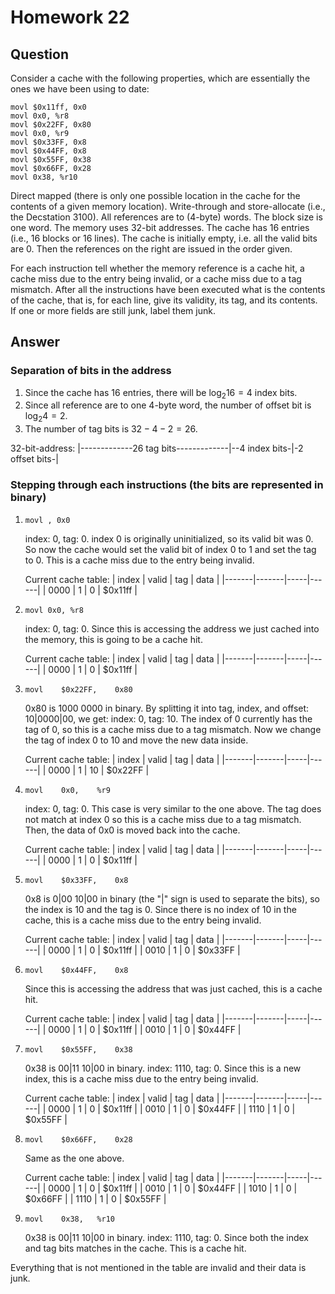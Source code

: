 # Homework 22

## Question
Consider a cache with the following properties, which are essentially the ones we have been using to date:
```
movl $0x11ff, 0x0
movl 0x0, %r8
movl $0x22FF, 0x80
movl 0x0, %r9
movl $0x33FF, 0x8
movl $0x44FF, 0x8
movl $0x55FF, 0x38
movl $0x66FF, 0x28
movl 0x38, %r10
```
Direct mapped (there is only one possible location in the cache for the contents of a given memory location).
Write-through and store-allocate (i.e., the Decstation 3100).
All references are to (4-byte) words.
The block size is one word.
The memory uses 32-bit addresses.
The cache has 16 entries (i.e., 16 blocks or 16 lines).
The cache is initially empty, i.e. all the valid bits are 0. Then the references on the right are issued in the order given.

For each instruction tell whether the memory reference is a cache hit, a cache miss due to the entry being invalid, or a cache miss due to a tag mismatch.
After all the instructions have been executed what is the contents of the cache, that is, for each line, give its validity, its tag, and its contents. If one or more fields are still junk, label them junk.

## Answer

### Separation of bits in the address
1. Since the cache has 16 entries, there will be $\log_2{16}=4$ index bits.
1. Since all reference are to one 4-byte word, the number of offset bit is $\log_2 4=2$.
1. The number of tag bits is $32-4-2=26$.

32-bit-address:
|-------------26 tag bits-------------|--4 index bits-|-2 offset bits-|

### Stepping through each instructions (the bits are represented in binary)

1. ``movl , 0x0`` 
    
    index: 0, tag: 0. index 0 is originally uninitialized, so its valid bit was 0. So now the cache would set the valid bit of index 0 to 1 and set the tag to 0. This is a cache miss due to the entry being invalid. 
    
    
    Current cache table:
    | index | valid | tag | data |
    |-------|-------|-----|------|
    | 0000  |  1     | 0    |  $0x11ff    |
    
1. ``movl 0x0, %r8``
    
    index: 0, tag: 0. Since this is accessing the address we just cached into the memory, this is going to be a cache hit. 
    
    
    Current cache table:
    | index | valid | tag | data |
    |-------|-------|-----|------|
    | 0000  |  1     | 0    |  $0x11ff    |

1. `movl	$0x22FF,	0x80`
    
    0x80 is 1000 0000 in binary. By splitting it into tag, index, and offset: 10|0000|00, we get: index: 0, tag: 10. The index of 0 currently has the tag of 0, so this is a cache miss due to a tag mismatch. Now we change the tag of index 0 to 10 and move the new data inside.
    
    
    Current cache table:
    | index | valid | tag | data |
    |-------|-------|-----|------|
    | 0000  |  1     | 10    |  $0x22FF    |

1. `movl	0x0,	%r9`
    
    index: 0, tag: 0. This case is very similar to the one above. The tag does not match at index 0 so this is a cache miss due to a tag mismatch. Then, the data of 0x0 is moved back into the cache.
    
    
    Current cache table:
    | index | valid | tag | data |
    |-------|-------|-----|------|
    | 0000  |  1     | 0    |  $0x11ff    |

1. `movl	$0x33FF,	0x8`

    0x8 is 0|00 10|00 in binary (the "|" sign is used to separate the bits), so the index is 10 and the tag is 0. Since there is no index of 10 in the cache, this is a cache miss due to the entry being invalid. 
    
    
    Current cache table:
    | index | valid | tag | data |
    |-------|-------|-----|------|
    | 0000  |  1     | 0    |  $0x11ff    |
    | 0010  |  1     | 0    |  $0x33FF    |

1. `movl	$0x44FF,	0x8`

    Since this is accessing the address that was just cached, this is a cache hit. 
    
    
    Current cache table:
    | index | valid | tag | data |
    |-------|-------|-----|------|
    | 0000  |  1     | 0    |  $0x11ff    |
    | 0010  |  1     | 0    |  $0x44FF    |

1. `movl	$0x55FF,	0x38`

    0x38 is 00|11 10|00 in binary. index: 1110, tag: 0. Since this is a new index, this is a cache miss due to the entry being invalid.
    
    
    Current cache table:
    | index | valid | tag | data |
    |-------|-------|-----|------|
    | 0000  |  1     | 0    |  $0x11ff    |
    | 0010  |  1     | 0    |  $0x44FF    |
    | 1110  |  1     | 0    |  $0x55FF    |

1. `movl	$0x66FF,	0x28`

    Same as the one above.
    
    
    Current cache table:
    | index | valid | tag | data |
    |-------|-------|-----|------|
    | 0000  |  1     | 0    |  $0x11ff    |
    | 0010  |  1     | 0    |  $0x44FF    |
    | 1010  |  1     | 0    |  $0x66FF    |
    | 1110  |  1     | 0    |  $0x55FF    |

1. `movl	0x38,	%r10`

    0x38 is 00|11 10|00 in binary. index: 1110, tag: 0. Since both the index and tag bits matches in the cache. This is a cache hit.

Everything that is not mentioned in the table are invalid and their data is junk.